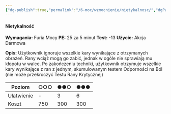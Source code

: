 ```yaml
---
{"dg-publish":true,"permalink":"/6-moc/wzmocnienie/nietykalnosc/","dgPassFrontmatter":true}
---
```


#### Nietykalność
**Wymagania:** Furia Mocy
**PE:** 25 za 5 minut
**Test:** -13
**Użycie:** Akcja Darmowa

**Opis:** Użytkownik ignoruje wszelkie kary wynikające z otrzymanych obrażeń. Rany wciąż mogą go zabić, jednak w ogóle nie sprawiają mu kłopotu w walce. Po zakończeniu techniki, użytkownik otrzymuje wszelkie kary wynikające z ran z jednym, skumulowanym testem Odporności na Ból (nie może przekroczyć Testu Rany Krytycznej)

| Poziom     | ○○○ | ●●○ | ●●● |
| ---------- | --- | --- | --- |
| Ułatwienie | -   | 3   | 6   |
| Koszt      | 750 | 300 | 300 |
